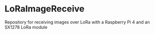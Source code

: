 # LoRaImageReceive
Repository for receiving images over LoRa with a Raspberry Pi 4 and an SX1278 LoRa module
